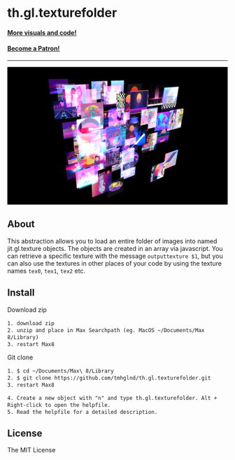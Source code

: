 # th.gl.texturefolder

#### [More visuals and code!](http://gumroad.com/tmhglnd)

#### [Become a Patron!](https://www.patreon.com/bePatron?u=9649817)

---

![](./media/screenshot.png)

## About

This abstraction allows you to load an entire folder of images into named jit.gl.texture objects. The objects are created in an array via javascript. You can retrieve a specific texture with the message `outputtexture $1`, but you can also use the textures in other places of your code by using the texture names `tex0`, `tex1`, `tex2` etc.

## Install

Download zip
```
1. download zip
2. unzip and place in Max Searchpath (eg. MacOS ~/Documents/Max 8/Library)
3. restart Max8
```
Git clone
```
1. $ cd ~/Documents/Max\ 8/Library
2. $ git clone https://github.com/tmhglnd/th.gl.texturefolder.git
3. restart Max8
```
```
4. Create a new object with "n" and type th.gl.texturefolder. Alt + Right-click to open the helpfile.
5. Read the helpfile for a detailed description.
```

## License

The MIT License

